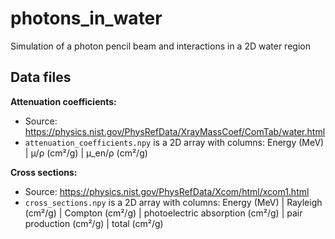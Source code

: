 # photons_in_water
Simulation of a photon pencil beam and interactions in a 2D water region

## Data files
**Attenuation coefficients:**
* Source: https://physics.nist.gov/PhysRefData/XrayMassCoef/ComTab/water.html
* `attenuation_coefficients.npy` is a 2D array with columns: Energy (MeV) | μ/ρ (cm²/g) | μ_en/ρ (cm²/g)

**Cross sections:**
* Source: https://physics.nist.gov/PhysRefData/Xcom/html/xcom1.html
* `cross_sections.npy` is a 2D array with columns: Energy (MeV) | Rayleigh (cm²/g) | Compton (cm²/g) | photoelectric absorption (cm²/g) | pair production (cm²/g) | total (cm²/g)
